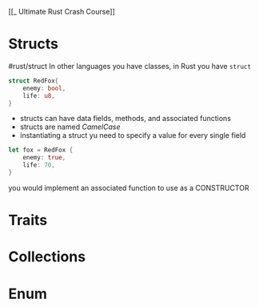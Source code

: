 
[[_ Ultimate Rust Crash Course]]

# Structs
#rust/struct 
In other languages  you have classes, in Rust you have `struct`
```rust
struct RedFox{
	enemy: bool,
	life: u8,
}
```
- structs can have data fields, methods, and associated functions
- structs are named *CamelCase*
- instantiating a struct yu need to specify a value for every single field
```rust
let fox = RedFox {
	enemy: true,
	life: 70,
}
```
you would implement an associated function to use as a CONSTRUCTOR




# Traits









# Collections





# Enum













